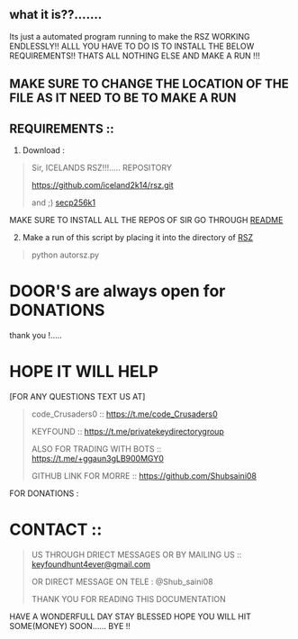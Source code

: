 ##  what it is??.......

Its just a automated program running to make the RSZ WORKING ENDLESSLY!!
ALLL YOU HAVE TO DO IS TO INSTALL THE BELOW REQUIREMENTS!!
THATS ALL NOTHING ELSE AND MAKE A RUN !!!

## MAKE SURE TO CHANGE THE LOCATION OF THE FILE AS IT NEED TO BE TO MAKE A RUN

## REQUIREMENTS ::

1. Download : 
> Sir, ICELANDS RSZ!!!..... REPOSITORY 
>
> https://github.com/iceland2k14/rsz.git 
>
> and ;) [secp256k1](https://github.com/iceland2k14/secp256k1.git)
> 

MAKE SURE TO  INSTALL ALL THE REPOS OF SIR GO THROUGH [README](https://github.com/iceland2k14/rsz/blob/main/README.md)

2. Make a run of this script by placing it into the directory of [RSZ](https://github.com/iceland2k14/rsz.git)
>
> python autorsz.py 

# DOOR'S are always open for DONATIONS 
 thank you !.....
 
# HOPE IT WILL HELP
[FOR ANY QUESTIONS TEXT US AT]

> code_Crusaders0 :: https://t.me/code_Crusaders0
> 
> KEYFOUND ::  https://t.me/privatekeydirectorygroup
> 
> ALSO FOR TRADING WITH BOTS :: https://t.me/+ggaun3gLB900MGY0
> 
> GITHUB LINK FOR MORRE :: https://github.com/Shubsaini08
> 
FOR DONATIONS : 

# CONTACT :: 
> US THROUGH DRIECT MESSAGES OR BY MAILING US ::   keyfoundhunt4ever@gmail.com
> 
> OR DIRECT MESSAGE ON TELE : @Shub_saini08
>
> THANK YOU FOR READING THIS DOCUMENTATION

HAVE A WONDERFULL DAY STAY BLESSED HOPE YOU WILL HIT SOME(MONEY) SOON......
BYE !!
